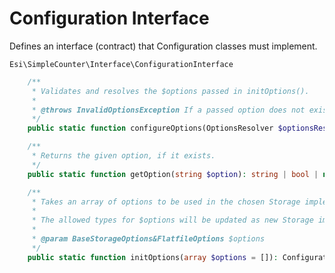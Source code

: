 # Configuration Interface

Defines an interface (contract) that Configuration classes must implement.

`Esi\SimpleCounter\Interface\ConfigurationInterface`

```php
    /**
     * Validates and resolves the $options passed in initOptions().
     *
     * @throws InvalidOptionsException If a passed option does not exist or does not meet defined rules.
     */
    public static function configureOptions(OptionsResolver $optionsResolver): void;

    /**
     * Returns the given option, if it exists.
     */
    public static function getOption(string $option): string | bool | null;

    /**
     * Takes an array of options to be used in the chosen Storage implementation.
     *
     * The allowed types for $options will be updated as new Storage implementations are added.
     *
     * @param BaseStorageOptions&FlatfileOptions $options
     */
    public static function initOptions(array $options = []): ConfigurationInterface;
```